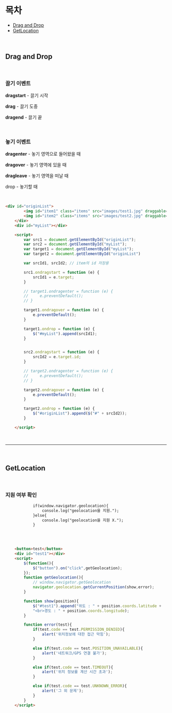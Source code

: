 목차
=============
* [Drag and Drop](#Drag-and-Drop)<br>
* [GetLocation](#GetLocation)<br>

<br>

## Drag and Drop

<br>

### 끌기 이벤트

<b>dragstart</b> - 끌기 시작

<b>drag</b> - 끌기 도중

<b>dragend</b> - 끌기 끝

<br>

### 놓기 이벤트

<b>dragenter</b> - 놓기 영역으로 들어왔을 때

<b>dragover</b> - 놓기 영역에 있을 때

<b>dragleave</b> - 놓기 영역을 떠날 때

drop - 놓기할 때

<br>

```html
<div id="originList">
        <img id="item1" class="items" src="images/test1.jpg" draggable="true">
        <img id="item2" class="items" src="images/test2.jpg" draggable="true">
    </div>
    <div id="myList"></div>

    <script>
        var src1 = document.getElementById("originList"); 
        var src2 = document.getElementById("myList"); 
        var target1 = document.getElementById("myList"); 
        var target2 = document.getElementById("originList") 

        var srcId1, srcId2; // item의 id 저장용

        src1.ondragstart = function (e) {
            srcId1 = e.target;
        }

        // target1.ondragenter = function (e) {
        //     e.preventDefault();
        // }

        target1.ondragover = function (e) {
            e.preventDefault();
        }

        target1.ondrop = function (e) {
            $("#myList").append(srcId1);
        }


        src2.ondragstart = function (e) {
            srcId2 = e.target.id;
        }

        // target2.ondragenter = function (e) {
        //     e.preventDefault();
        // }

        target2.ondragover = function (e) {
            e.preventDefault();
        }

        target2.ondrop = function (e) {
            $("#originList").append($("#" + srcId2));
        }

    </script>
```

<br>
<hr>
<br>

## GetLocation

<br>

### 지원 여부 확인

```html
            if(window.navigator.geolocation){
                console.log("geolocation을 지원.");
            }else{
                console.log("geolocation을 지원 X.");
            }
        
```

<br>

```html
    <button>test</button>
    <div id="test1"></div>
    <script>
        $(function(){
            $("button").on("click",getGeolocation);
        });
        function getGeolocation(){
            // window.navigator.getGeolocation
            navigator.geolocation.getCurrentPosition(show,error);
        }

        function show(position){
            $("#test1").append("위도 : " + position.coords.latitude + 
            "<br>경도 : " + position.coords.longitude);
        }

        function error(test){
            if(test.code == test.PERMISSION_DENIED){
                alert('위치정보에 대한 접근 막힘');
            }

            else if(test.code == test.POSITION_UNAVAILABLE){
                alert('네트워크/GPS 연결 불가');
            }

            else if(test.code == test.TIMEOUT){                
                alert('위치 정보를 계산 시간 초과');
            }

            else if(test.code == test.UNKNOWN_ERROR){
                alert('그 외 문제');
            }
        }
    </script>
```

<br>
